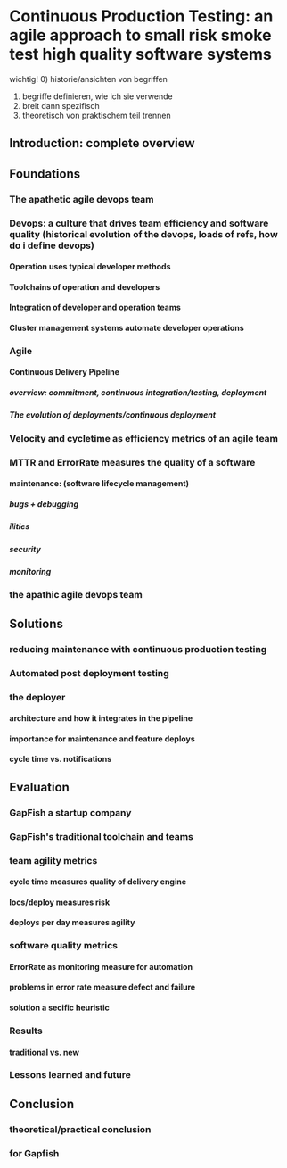 # Continuous Production Testing: an agile approach to small risk smoke test high quality software systems

wichtig!
0) historie/ansichten von begriffen
1) begriffe definieren, wie ich sie verwende
2) breit dann spezifisch
3) theoretisch von praktischem teil trennen

## Introduction: complete overview

## Foundations
### The apathetic agile devops team

### Devops: a culture that drives team efficiency and software quality (historical evolution of the devops, loads of refs, how do i define devops)
#### Operation uses typical developer methods
#### Toolchains of operation and developers
#### Integration of developer and operation teams
#### Cluster management systems automate developer operations

### Agile
#### Continuous Delivery Pipeline
##### overview: commitment, continuous integration/testing, deployment
##### The evolution of deployments/continuous deployment
### Velocity and cycletime as efficiency metrics of an agile team
### MTTR and ErrorRate measures the quality of a software

#### maintenance: (software lifecycle management)
##### bugs + debugging
##### ilities
##### security
##### monitoring

### the apathic agile devops team

## Solutions
### reducing maintenance with continuous production testing
### Automated post deployment testing
### the deployer
#### architecture and how it integrates in the pipeline
#### importance for maintenance and feature deploys
#### cycle time vs. notifications

## Evaluation
### GapFish a startup company
### GapFish's traditional toolchain and teams
### team agility metrics
#### cycle time measures quality of delivery engine
#### locs/deploy measures risk
#### deploys per day measures agility
### software quality metrics
#### ErrorRate as monitoring measure for automation
#### problems in error rate measure defect and failure
#### solution a secific heuristic
### Results
#### traditional vs. new
### Lessons learned and future

## Conclusion
### theoretical/practical conclusion
### for Gapfish
